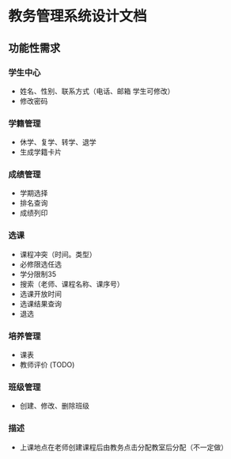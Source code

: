 # 教务管理系统设计文档

## 功能性需求

### 学生中心

- 姓名、性别、联系方式（电话、邮箱 学生可修改）
- 修改密码

### 学籍管理

- 休学、复学、转学、退学
- 生成学籍卡片

### 成绩管理

- 学期选择
- 排名查询
- 成绩列印

### 选课

- 课程冲突（时间。类型）
- 必修限选任选
- 学分限制35
- 搜索（老师、课程名称、课序号）
- 选课开放时间
- 选课结果查询
- 退选

### 培养管理

- 课表
- 教师评价 (TODO)

### 班级管理

- 创建、修改、删除班级


### 描述  

- 上课地点在老师创建课程后由教务点击分配教室后分配（不一定做）
